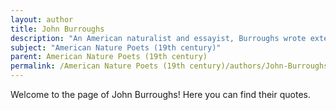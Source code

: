 ```yaml
---
layout: author
title: John Burroughs
description: "An American naturalist and essayist, Burroughs wrote extensively about nature in his essays and poetry, advocating for the appreciation of the outdoors and the spiritual connection to nature."
subject: "American Nature Poets (19th century)"
parent: American Nature Poets (19th century)
permalink: /American Nature Poets (19th century)/authors/John-Burroughs/
---
```


Welcome to the page of John Burroughs! Here you can find their quotes.
